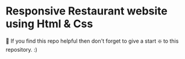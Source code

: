 # Responsive Restaurant website using Html & Css

 🙏 If you find this repo helpful then don't forget to give a start ❇️ to this repository. :)
